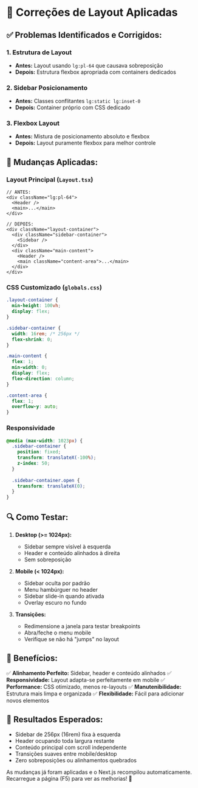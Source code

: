 # 🔧 Correções de Layout Aplicadas

## ✅ Problemas Identificados e Corrigidos:

### 1. **Estrutura de Layout**
- **Antes:** Layout usando `lg:pl-64` que causava sobreposição
- **Depois:** Estrutura flexbox apropriada com containers dedicados

### 2. **Sidebar Posicionamento**
- **Antes:** Classes conflitantes `lg:static lg:inset-0` 
- **Depois:** Container próprio com CSS dedicado

### 3. **Flexbox Layout**
- **Antes:** Mistura de posicionamento absoluto e flexbox
- **Depois:** Layout puramente flexbox para melhor controle

## 🎯 Mudanças Aplicadas:

### Layout Principal (`Layout.tsx`)
```tsx
// ANTES:
<div className="lg:pl-64">
  <Header />
  <main>...</main>
</div>

// DEPOIS:
<div className="layout-container">
  <div className="sidebar-container">
    <Sidebar />
  </div>
  <div className="main-content">
    <Header />
    <main className="content-area">...</main>
  </div>
</div>
```

### CSS Customizado (`globals.css`)
```css
.layout-container {
  min-height: 100vh;
  display: flex;
}

.sidebar-container {
  width: 16rem; /* 256px */
  flex-shrink: 0;
}

.main-content {
  flex: 1;
  min-width: 0;
  display: flex;
  flex-direction: column;
}

.content-area {
  flex: 1;
  overflow-y: auto;
}
```

### Responsividade
```css
@media (max-width: 1023px) {
  .sidebar-container {
    position: fixed;
    transform: translateX(-100%);
    z-index: 50;
  }
  
  .sidebar-container.open {
    transform: translateX(0);
  }
}
```

## 🔍 Como Testar:

1. **Desktop (>= 1024px):**
   - Sidebar sempre visível à esquerda
   - Header e conteúdo alinhados à direita
   - Sem sobreposição

2. **Mobile (< 1024px):**
   - Sidebar oculta por padrão
   - Menu hambúrguer no header
   - Sidebar slide-in quando ativada
   - Overlay escuro no fundo

3. **Transições:**
   - Redimensione a janela para testar breakpoints
   - Abra/feche o menu mobile
   - Verifique se não há "jumps" no layout

## 🎨 Benefícios:

✅ **Alinhamento Perfeito:** Sidebar, header e conteúdo alinhados
✅ **Responsividade:** Layout adapta-se perfeitamente em mobile
✅ **Performance:** CSS otimizado, menos re-layouts
✅ **Manutenibilidade:** Estrutura mais limpa e organizada
✅ **Flexibilidade:** Fácil para adicionar novos elementos

## 🚀 Resultados Esperados:

- Sidebar de 256px (16rem) fixa à esquerda
- Header ocupando toda largura restante
- Conteúdo principal com scroll independente
- Transições suaves entre mobile/desktop
- Zero sobreposições ou alinhamentos quebrados

As mudanças já foram aplicadas e o Next.js recompilou automaticamente. 
Recarregue a página (F5) para ver as melhorias! 🎉
